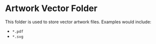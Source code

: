 # Artwork Vector Folder
This folder is used to store vector artwork files. Examples would include:
- `*.pdf`
- `*.svg`
